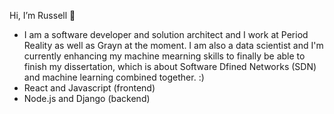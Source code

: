Hi, I’m Russell 👋
- I am a software developer and solution architect and I work at Period Reality as well as Grayn at the moment. I am also a data scientist and I'm currently enhancing my machine mearning skills to finally be able to finish my dissertation, which is about Software Dfined Networks (SDN) and machine learning combined together. :)
- React and Javascript (frontend)
- Node.js and Django (backend)
